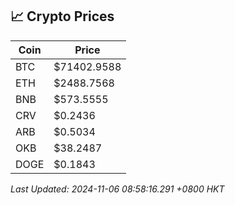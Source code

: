 ## 📈 Crypto Prices

| Coin | Price |
| ---- | ----- |
| BTC | $71402.9588 |
| ETH | $2488.7568 |
| BNB | $573.5555 |
| CRV | $0.2436 |
| ARB | $0.5034 |
| OKB | $38.2487 |
| DOGE | $0.1843 |

_Last Updated: 2024-11-06 08:58:16.291 +0800 HKT_